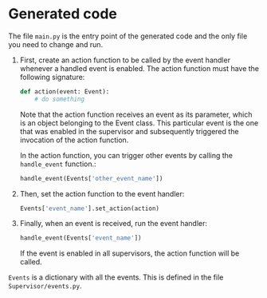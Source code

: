 # Generated code

The file `main.py` is the entry point of the generated code and the only file you need to change and run.

1. First, create an action function to be called by the event handler whenever a handled event is enabled. The action function must have the following signature:

    ```python
    def action(event: Event):
        # do something
    ```
    Note that the action function receives an event as its parameter, which is an object belonging to the Event class. This particular event is the one that was enabled in the supervisor and subsequently triggered the invocation of the action function.

    In the action function, you can trigger other events by calling the `handle_event` function.:

    ```python
    handle_event(Events['other_event_name'])
    ```

2. Then, set the action function to the event handler:

    ```python
    Events['event_name'].set_action(action)
    ```

3. Finally, when an event is received, run the event handler:

    ```python
    handle_event(Events['event_name'])
    ```

    If the event is enabled in all supervisors, the action function will be called.

`Events` is a dictionary with all the events. This is defined in the file `Supervisor/events.py`.